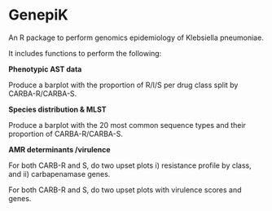 # GenepiK
An R package to perform genomics epidemiology of Klebsiella pneumoniae. 

It includes functions to perform the following:

**Phenotypic AST data**

Produce a barplot with the proportion of R/I/S per drug class split by CARBA-R/CARBA-S.

**Species distribution & MLST**

Produce a barplot with the 20 most common sequence types and their proportion of CARBA-R/CARBA-S.

**AMR determinants /virulence**

For both CARB-R and S, do two upset plots i) resistance profile by class, and ii) carbapenamase genes.

For both CARB-R and S, do two upset plots with virulence scores and genes.


